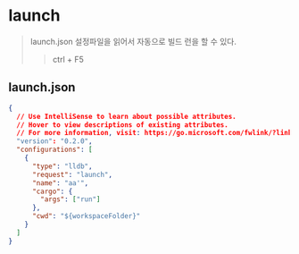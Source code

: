 # launch

> launch.json 설정파일을 읽어서 자동으로 빌드 런을 할 수 있다.
>
> > ctrl + F5

## launch.json

```json
{
  // Use IntelliSense to learn about possible attributes.
  // Hover to view descriptions of existing attributes.
  // For more information, visit: https://go.microsoft.com/fwlink/?linkid=830387
  "version": "0.2.0",
  "configurations": [
    {
      "type": "lldb",
      "request": "launch",
      "name": "aa'",
      "cargo": {
        "args": ["run"]
      },
      "cwd": "${workspaceFolder}"
    }
  ]
}
```
